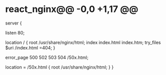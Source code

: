 # react_nginx@@ -0,0 +1,17 @@
server {

  listen 80;

  location / {
    root   /usr/share/nginx/html;
    index  index.html index.htm;
    try_files $uri /index.html =404;
  }

  error_page   500 502 503 504  /50x.html;

  location = /50x.html {
    root   /usr/share/nginx/html;
  }
}

